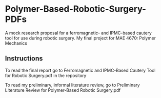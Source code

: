 # Polymer-Based-Robotic-Surgery-PDFs
A mock research proposal for a ferromagnetic- and IPMC-based cautery tool for use during robotic surgery. My final project for MAE 4670: Polymer Mechanics

## Instructions

To read the final report go to Ferromagnetic and IPMC-Based Cautery Tool for Robotic Surgery.pdf in the repository

To read my preliminary, informal literature review, go to Preliminary Literature Review for Polymer-Based Robotic Surgery.pdf

